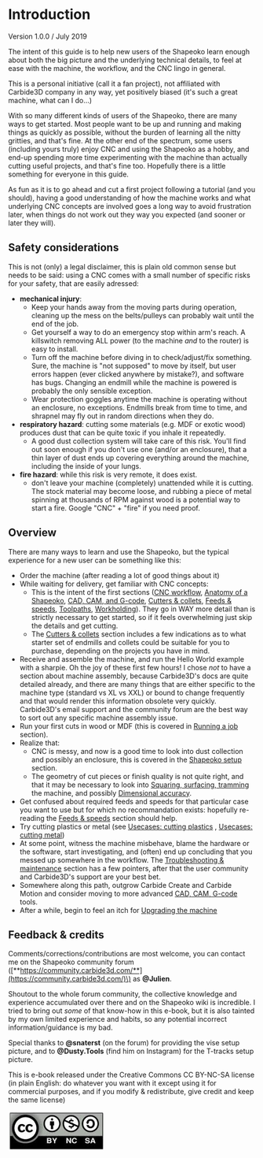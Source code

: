 # Introduction

Version 1.0.0 / July 2019

The intent of this guide is to help new users of the Shapeoko learn enough about both the big picture and the underlying technical details, to feel at ease with the machine, the workflow, and the CNC lingo in general.

This is a personal initiative \(call it a fan project\), not affiliated with Carbide3D company in any way, yet positively biased \(it's such a great machine, what can I do...\) 

With so many different kinds of users of the Shapeoko, there are many ways to get started. Most people want to be up and running and making things as quickly as possible, without the burden of learning all the nitty gritties, and that's fine. At the other end of the spectrum, some users \(including yours truly\) enjoy CNC and using the Shapeoko as a hobby, and end-up spending more time experimenting with the machine than actually cutting useful projects, and that's fine too. Hopefully there is a little something for everyone in this guide.

As fun as it is to go ahead and cut a first project following a tutorial \(and you should\), having a good understanding of how the machine works and what underlying CNC concepts are involved goes a long way to avoid frustration later, when things do not work out they way you expected \(and sooner or later they will\).

## Safety considerations

This is not \(only\) a legal disclaimer, this is plain old common sense but needs to be said: using a CNC comes with a small number of specific risks for your safety, that are easily adressed:

* **mechanical injury**:
  * Keep your hands away from the moving parts during operation, cleaning up the mess on the belts/pulleys can probably wait until the end of the job.
  * Get yourself a way to do an emergency stop within arm's reach. A killswitch removing ALL power \(to the machine _and_ to the router\) is easy to install.
  * Turn off the machine before diving in to check/adjust/fix something. Sure, the machine is "not supposed" to move by itself, but user errors happen \(ever clicked anywhere by mistake?\), and software has bugs. Changing an endmill while the machine is powered is probably the only sensible exception.
  * Wear protection goggles anytime the machine is operating without an enclosure, no exceptions. Endmills break from time to time, and shrapnel may fly out in random directions when they do. 
* **respiratory hazard**: cutting some materials \(e.g. MDF or exotic wood\) produces dust that can be quite toxic if you inhale it repeatedly. 
  * A good dust collection system will take care of this risk. You'll find out soon enough if you don't use one \(and/or an enclosure\), that a thin layer of dust ends up covering everything around the machine, including the inside of your lungs.
* **fire hazard**: while this risk is very remote, it does exist.
  * don't leave your machine \(completely\) unattended while it is cutting. The stock material may become loose, and rubbing a piece of metal spinning at thousands of RPM against wood is a potential way to start a fire. Google "CNC" + "fire" if you need proof.

## **Overview**

There are many ways to learn and use the Shapeoko, but the typical experience for a new user can be something like this:

* Order the machine \(after reading a lot of good things about it\) 
* While waiting for delivery, get familiar with CNC concepts: 
  * This is the intent of the first sections \([CNC workflow](workflow.md), [Anatomy of a Shapeoko](anatomy-of-a-shapeoko.md), [CAD, CAM, and G-code](cad-cam-tools.md), [Cutters & collets](cutters.md), [Feeds & speeds](feeds-and-speeds-basics.md), [Toolpaths](toolpath-basics.md), [Workholding](workholding.md)\). They go in WAY more detail than is strictly necessary to get started, so if it feels overwhelming just skip the details and get cutting.
  * The [Cutters & collets](cutters.md) section includes a few indications as to what starter set of endmills and collets could be suitable for you to purchase, depending on the projects you have in mind. 
* Receive and assemble the machine, and run the Hello World example with a sharpie. Oh the joy of these first few hours! I chose _not_ to have a section about machine assembly, because Carbide3D's docs are quite detailed already, and there are many things that are either specific to the machine type \(standard vs XL vs XXL\) or bound to change frequently and that would render this information obsolete very quickly. Carbide3D's email support and the community forum are the best way to sort out any specific machine assembly issue.
* Run your first cuts in wood or MDF \(this is covered in [Running a job](first-cuts.md) section\). 
* Realize that:
  * CNC is messy, and now is a good time to look into dust collection and possibly an enclosure, this is covered in the [Shapeoko setup](dust-collection.md) section.
  * The geometry of cut pieces or finish quality is not quite right, and that it may be necessary to look into [Squaring, surfacing, tramming](squaring.md) the machine, and possibly [Dimensional accuracy](x-y-z-calibration.md).
* Get confused about required feeds and speeds for that particular case you want to use but for which no recommandation exists: hopefully re-reading the [Feeds & speeds](feeds-and-speeds-basics.md) section should help.
* Try cutting plastics or metal \(see [Usecases: cutting plastics](cutting-plastics.md) , [Usecases: cutting metal](cutting-metal.md)\)
* At some point, witness the machine misbehave, blame the hardware or the software, start investigating, and \(often\) end up concluding that you messed up somewhere in the workflow. The [Troubleshooting & maintenance](maintenance.md) section has a few pointers, after that the user community and Carbide3D's support are your best bet.
* Somewhere along this path, outgrow Carbide Create and Carbide Motion and consider moving to more advanced [CAD, CAM, G-code](cad-cam-tools.md) tools.
* After a while, begin to feel an itch for [Upgrading the machine](upgrading-the-machine.md)

## **Feedback & credits**

Comments/corrections/contributions are most welcome, you can contact me on the Shapeoko community forum \([**https://community.carbide3d.com/**](https://community.carbide3d.com/)\) as **@Julien**.

Shoutout to the whole forum community, the collective knowledge and experience accumulated over there and on the Shapeoko wiki is incredible. I tried to bring out _some_ of that know-how in this e-book, but it is also tainted by my own limited experience and habits, so any potential incorrect information/guidance is my bad.

Special thanks to **@snaterst** \(on the forum\) for providing the vise setup picture, and to **@Dusty.Tools** \(find him on Instagram\) for the T-tracks setup picture.

This is e-book released under the Creative Commons CC BY-NC-SA license \(in plain English: do whatever you want with it except using it for commercial purposes, and if you modify & redistribute, give credit and keep the same license\)

![](.gitbook/assets/cc-by-nc-sa.png)





